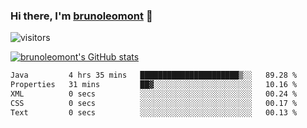 ### Hi there, I'm [brunoleomont](https://www.linkedin.com/in/brunoleomont/) 👋

![visitors](https://visitor-badge.glitch.me/badge?page_id=page.id)

[![brunoleomont's GitHub stats](https://github-readme-stats.vercel.app/api?username=brunoleomont)](https://github.com/brunoleomont/github-readme-stats)

<!--START_SECTION:waka-->

```txt
Java         4 hrs 35 mins   ██████████████████████▒░░   89.28 %
Properties   31 mins         ██▓░░░░░░░░░░░░░░░░░░░░░░   10.16 %
XML          0 secs          ░░░░░░░░░░░░░░░░░░░░░░░░░   00.24 %
CSS          0 secs          ░░░░░░░░░░░░░░░░░░░░░░░░░   00.17 %
Text         0 secs          ░░░░░░░░░░░░░░░░░░░░░░░░░   00.13 %
```

<!--END_SECTION:waka-->

<!--
**brunoleomont/brunoleomont** is a ✨ _special_ ✨ repository because its `README.md` (this file) appears on your GitHub profile.

Here are some ideas to get you started:

- 🔭 I’m currently working on ...
- 🌱 I’m currently learning ...
- 👯 I’m looking to collaborate on ...
- 🤔 I’m looking for help with ...
- 💬 Ask me about ...
- 📫 How to reach me: ...
- 😄 Pronouns: ...
- ⚡ Fun fact: ...
-->
